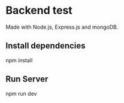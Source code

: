 # Backend test

Made with Node.js, Express.js and mongoDB.

## Install dependencies

npm install

## Run Server

npm run dev

